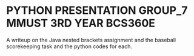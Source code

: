 # PYTHON PRESENTATION GROUP_7 MMUST 3RD YEAR BCS360E
 A writeup on the Java nested brackets assignment and the baseball scorekeeping task and the python codes for each.
